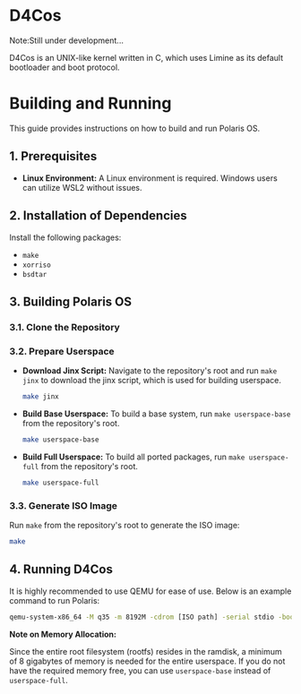# D4Cos
Note:Still under development...

 D4Cos is an UNIX-like kernel written in C, which uses Limine as its default bootloader and boot protocol.

# Building and Running

This guide provides instructions on how to build and run Polaris OS. 

## 1. Prerequisites

*   **Linux Environment:** A Linux environment is required. Windows users can utilize WSL2 without issues.

## 2. Installation of Dependencies

Install the following packages:

*   `make`
*   `xorriso`
*   `bsdtar`

## 3. Building Polaris OS

### 3.1. Clone the Repository

### 3.2. Prepare Userspace

*   **Download Jinx Script:** Navigate to the repository's root and run `make jinx` to download the jinx script, which is used for building  userspace.

    ```bash
    make jinx
    ```

*   **Build Base Userspace:** To build a base system, run `make userspace-base` from the repository's root.

    ```bash
    make userspace-base
    ```

*   **Build Full Userspace:** To build all ported packages, run `make userspace-full` from the repository's root.

    ```bash
    make userspace-full
    ```

### 3.3. Generate ISO Image

Run `make` from the repository's root to generate the ISO image:

```bash
make
```

## 4. Running D4Cos

It is highly recommended to use QEMU for ease of use. Below is an example command to run Polaris:

```bash
qemu-system-x86_64 -M q35 -m 8192M -cdrom [ISO path] -serial stdio -boot d -smp 4
```

**Note on Memory Allocation:**

Since the entire root filesystem (rootfs) resides in the ramdisk, a minimum of 8 gigabytes of memory is needed for the entire userspace. If you do not have the required memory free, you can use `userspace-base` instead of `userspace-full`.



